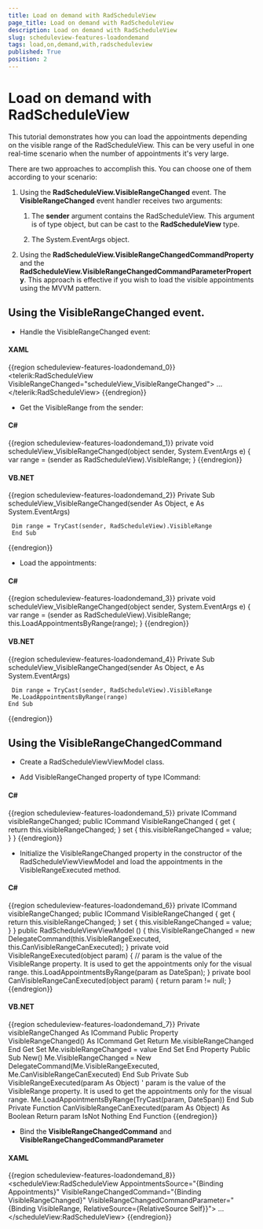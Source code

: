 ```yaml
---
title: Load on demand with RadScheduleView
page_title: Load on demand with RadScheduleView
description: Load on demand with RadScheduleView
slug: scheduleview-features-loadondemand
tags: load,on,demand,with,radscheduleview
published: True
position: 2
---
```


# Load on demand with RadScheduleView


This tutorial demonstrates how you can load the appointments depending on the visible range of the RadScheduleView. This can be very useful in one real-time scenario when the number of appointments it's very large.

There are two approaches to accomplish this. You can choose one of them according to your scenario:

1. Using the __RadScheduleView.VisibleRangeChanged__ event. The __VisibleRangeChanged__ event handler receives two arguments:

	1. The __sender__ argument contains the RadScheduleView. This argument is of type object, but can be cast to the __RadScheduleView__ type.

	1. The System.EventArgs object.

1. Using the __RadScheduleView.VisibleRangeChangedCommandProperty__ and the __RadScheduleView.VisibleRangeChangedCommandParameterProperty__. This approach is effective if you wish to load the visible appointments using the MVVM pattern.

## Using the VisibleRangeChanged event.

* Handle the VisibleRangeChanged event:

#### __XAML__

{{region scheduleview-features-loadondemand_0}}
	<telerik:RadScheduleView VisibleRangeChanged="scheduleView_VisibleRangeChanged">
	...
	</telerik:RadScheduleView>
{{endregion}}

* Get the VisibleRange from the sender:            

#### __C#__

{{region scheduleview-features-loadondemand_1}}
	private void scheduleView_VisibleRangeChanged(object sender, System.EventArgs e)
	{
	 var range = (sender as RadScheduleView).VisibleRange;
	 }
{{endregion}}

#### __VB.NET__

{{region scheduleview-features-loadondemand_2}}
	Private Sub scheduleView_VisibleRangeChanged(sender As Object, e As System.EventArgs)
	
	 Dim range = TryCast(sender, RadScheduleView).VisibleRange
	 End Sub
{{endregion}}

* Load the appointments:            

#### __C#__

{{region scheduleview-features-loadondemand_3}}
	private void scheduleView_VisibleRangeChanged(object sender, System.EventArgs e)
	{
	   var range = (sender as RadScheduleView).VisibleRange;
	   this.LoadAppointmentsByRange(range);
	}
{{endregion}}

#### __VB.NET__

{{region scheduleview-features-loadondemand_4}}
	Private Sub scheduleView_VisibleRangeChanged(sender As Object, e As System.EventArgs)
	
	 Dim range = TryCast(sender, RadScheduleView).VisibleRange
	 Me.LoadAppointmentsByRange(range)
	End Sub
{{endregion}}

## Using the VisibleRangeChangedCommand

* Create a RadScheduleViewViewModel class.

* Add VisibleRangeChanged property of type ICommand:            

#### __C#__

{{region scheduleview-features-loadondemand_5}}
	private ICommand visibleRangeChanged;
	public ICommand VisibleRangeChanged
	{
		get
		{
		return this.visibleRangeChanged;
		}
		set
		{
		this.visibleRangeChanged = value;
		}
	}
{{endregion}}

* Initialize the VisibleRangeChanged property in the constructor of the RadScheduleViewViewModel and load the appointments in the VisibleRangeExecuted method.

#### __C#__

{{region scheduleview-features-loadondemand_6}}
	private ICommand visibleRangeChanged;
	  public ICommand VisibleRangeChanged
	  {
	   get
	   {
	    return this.visibleRangeChanged;
	   }
	   set
	   {
	    this.visibleRangeChanged = value;
	   }
	  }
	public RadScheduleViewViewModel ()
	  {
	   this.VisibleRangeChanged = new DelegateCommand(this.VisibleRangeExecuted, this.CanVisibleRangeCanExecuted);
	  }
	private void VisibleRangeExecuted(object param)
	  {
	   // param is the value of the VisibleRange property. It is used to get the appointments only for the visual range.
	   this.LoadAppointmentsByRange(param as DateSpan);
	  }
	private bool CanVisibleRangeCanExecuted(object param)
	  {
	   return param != null;
	  }
{{endregion}}

#### __VB.NET__

{{region scheduleview-features-loadondemand_7}}
	Private visibleRangeChanged As ICommand
	Public Property VisibleRangeChanged() As ICommand
	 Get
	  Return Me.visibleRangeChanged
	 End Get
	 Set
	  Me.visibleRangeChanged = value
	 End Set
	End Property
	Public Sub New()
	 Me.VisibleRangeChanged = New DelegateCommand(Me.VisibleRangeExecuted, Me.CanVisibleRangeCanExecuted)
	End Sub
	Private Sub VisibleRangeExecuted(param As Object)
	 ' param is the value of the VisibleRange property. It is used to get the appointments only for the visual range.
	 Me.LoadAppointmentsByRange(TryCast(param, DateSpan))
	End Sub
	Private Function CanVisibleRangeCanExecuted(param As Object) As Boolean
	 Return param IsNot Nothing
	End Function
{{endregion}}

* Bind the __VisibleRangeChangedCommand__ and __VisibleRangeChangedCommandParameter__

#### __XAML__

{{region scheduleview-features-loadondemand_8}}
	<scheduleView:RadScheduleView AppointmentsSource="{Binding Appointments}" 
	         VisibleRangeChangedCommand="{Binding VisibleRangeChanged}" 
	         VisibleRangeChangedCommandParameter="{Binding VisibleRange, RelativeSource={RelativeSource Self}}">
	...
	</scheduleView:RadScheduleView>
{{endregion}}
